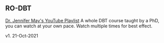 ﻿
## RO-DBT
[Dr. Jennifer May's YouTube Playlist](https://youtube.com/playlist?list=PLwPrhSDQ0V_udTjVVHhz5e1wzOSDyVeN2)
A whole DBT course taught by a PhD, you can watch at your own pace. Watch multiple times for best effect.

v1. 21-Oct-2021
